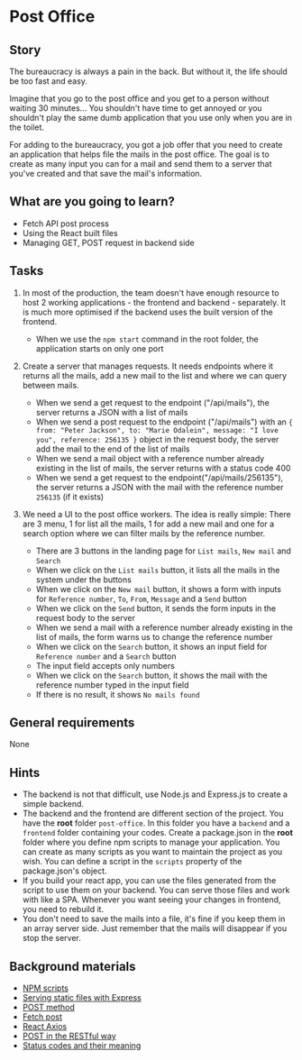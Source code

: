 # Post Office

## Story

The bureaucracy is always a pain in the back.
But without it, the life should be too fast and easy.

Imagine that you go to the post office and you get to a person without waiting 30 minutes...
You shouldn't have time to get annoyed or you shouldn't play the same dumb application that you use only when you are in the toilet.

For adding to the bureaucracy, you got a job offer that you need to create an application that helps file the mails in the post office.
The goal is to create as many input you can for a mail and send them to a server that you've created and that save the mail's information.

## What are you going to learn?

- Fetch API post process
- Using the React built files
- Managing GET, POST request in backend side

## Tasks

1. In most of the production, the team doesn't have enough resource to host 2 working applications - the frontend and backend - separately. It is much more optimised if the backend uses the built version of the frontend.
    - When we use the `npm start` command in the root folder, the application starts on only one port

2. Create a server that manages requests. It needs endpoints where it returns all the mails,  add a new mail to the list  and where we can query between mails.
    - When we send a get request to the endpoint ("/api/mails"), the server returns a JSON with a list of mails
    - When we send a post request to the endpoint ("/api/mails") with an `{ from: "Peter Jackson", to: "Marie Odalein", message: "I love you", reference: 256135 }` object in the request body, the server add the mail to the end of the list of mails
    - When we send a mail object with a reference number already existing in the list of mails, the server returns with a status code 400
    - When we send a get request to the endpoint("/api/mails/256135"), the server returns a JSON with the mail with the reference number `256135` (if it exists)

3. We need a UI to the post office workers. The idea is really simple: There are 3 menu, 1 for list all the mails, 1 for add a new mail and one for a search option where we can filter mails by the reference number.
    - There are 3 buttons in the landing page for `List mails`, `New mail` and `Search`
    - When we click on the `List mails` button, it lists all the mails in the system under the buttons
    - When we click on the `New mail` button, it shows a form with inputs for `Reference number`, `To`, `From`, `Message` and a `Send` button
    - When we click on the `Send` button, it sends the form inputs in the request body to the server
    - When we send a mail with a reference number already existing in the list of mails, the form warns us to change the reference number
    - When we click on the `Search` button, it shows an input field for `Reference number` and a `Search` button
    - The input field accepts only numbers
    - When we click on the `Search` button, it shows the mail with the reference number typed in the input field
    - If there is no result, it shows `No mails found`

## General requirements

None

## Hints

- The backend is not that difficult, use Node.js and Express.js to create a simple backend.
- The backend and the frontend are different section of the project. 
You have the **root** folder `post-office`. 
In this folder you have a `backend` and a `frontend` folder containing your codes. 
Create a package.json in the **root** folder where you define npm scripts to manage your application.
You can create as many scripts as you want to maintain the project as you wish. 
You can define a script in the `scripts` property of the package.json's object.
- If you build your react app, you can use the files generated from the script to use them on your backend.
You can serve those files and work with like a SPA. Whenever you want seeing your changes in frontend, you need to rebuild it.
- You don't need to save the mails into a file, it's fine if you keep them in an array server side. Just remember that the mails will disappear if you stop the server.

## Background materials

- <i class="far fa-exclamation"></i> [NPM scripts](https://krishankantsinghal.medium.com/scripting-inside-package-json-4b06bea74c0e)
- <i class="far fa-exclamation"></i> [Serving static files with Express](https://www.tutorialspoint.com/expressjs/expressjs_static_files.htm)
- <i class="far fa-exclamation"></i> [POST method](https://developer.mozilla.org/en-US/docs/Web/HTTP/Methods/POST)
- <i class="far fa-exclamation"></i> [Fetch post](https://developer.mozilla.org/en-US/docs/Web/API/Fetch_API/Using_Fetch)
- <i class="far fa-candy-cane"></i> [React Axios](https://github.com/axios/axios)
- <i class="far fa-book-open"></i> [POST in the RESTful way](https://restfulapi.net/http-methods/#post)
- <i class="far fa-book-open"></i> [Status codes and their meaning](https://developer.mozilla.org/en-US/docs/Web/HTTP/Status)
